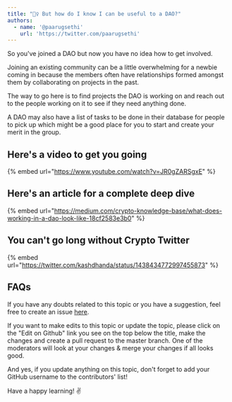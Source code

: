 ```yaml
---
title: "🙋‍♀️ But how do I know I can be useful to a DAO?"
authors:
  - name: '@paarugsethi'
    url: 'https://twitter.com/paarugsethi'
---
```


So you've joined a DAO but now you have no idea how to get involved.

Joining an existing community can be a little overwhelming for a newbie coming in because the members often have relationships formed amongst them by collaborating on projects in the past.

The way to go here is to find projects the DAO is working on and reach out to the people working on it to see if they need anything done.

A DAO may also have a list of tasks to be done in their database for people to pick up which might be a good place for you to start and create your merit in the group.

## Here's a video to get you going

{% embed url="https://www.youtube.com/watch?v=JR0gZARSgxE" %}

## Here's an article for a complete deep dive

{% embed url="https://medium.com/crypto-knowledge-base/what-does-working-in-a-dao-look-like-18cf2583e3b0" %}

## You can't go long without Crypto Twitter

{% embed url="https://twitter.com/kashdhanda/status/1438434772997455873" %}

## FAQs

If you have any doubts related to this topic or you have a suggestion, feel free to create an issue [here](https://github.com/SuperteamDAO/ground-zero/issues).

If you want to make edits to this topic or update the topic, please click on the "Edit on Github" link you see on the top below the title, make the changes and create a pull request to the master branch. One of the moderators will look at your changes & merge your changes if all looks good.

And yes, if you update anything on this topic, don't forget to add your GitHub username to the contributors' list!

Have a happy learning! ✌️
